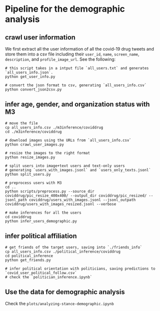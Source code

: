 # Pipeline for the demographic analysis

## crawl user information

We first extract all the user information of all the covid-19 drug tweets and store them into a csv file including their `user_id`, `name`, `screen_name`, `description`, and `profile_image_url`. See the following:

```
# this script takes in a intput file `all_users.txt` and generates `all_users_info.json`. 
python get_user_info.py

# convert the json format to csv, generating `all_users_info.csv`
python convert_json2csv.py
```

## infer age, gender, and organization status with M3

```
# move the file
cp all_users_info.csv ./m3inference/coviddrug
cd ./m3inference/coviddrug

# download images using the URLs from `all_users_info.csv`
python crawl_user_images.py

# resize the images to the right format
python resize_images.py

# split users into image+text users and text-only users
# generating `users_with_images.jsonl` and `users_only_texts.jsonl`
python split_users.py

# preprocess users with M3
cd ..
python scripts/preprocess.py --source_dir coviddrug/pic_resize_400x400/ --output_dir coviddrug/pic_resized/ --jsonl_path coviddrug/users_with_images.jsonl --jsonl_outpath coviddrug/users_with_images_resized.jsonl --verbose

# make inferences for all the users
cd coviddrug
python infer_users_demographic.py
``` 

## infer political affiliation

```
# get friends of the target users, saving into `./friends_info`
cp all_users_info.csv ./political_inference/coviddrug
cd political_inference
python get_friends.py

# infer political orientation with politicians, saving predictions to `covid_user_political_follow.csv`
# check the `politician_inference.ipynb`
```


## Use the data for demographic analysis

Check the `plots/analyzing-stance-demographic.ipynb`